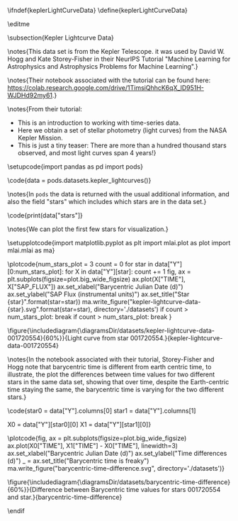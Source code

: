 \ifndef{keplerLightCurveData}
\define{keplerLightCurveData}

\editme

\subsection{Kepler Lightcurve Data}


\notes{This data set is from the Kepler Telescope. it was used by David W. Hogg and Kate Storey-Fisher in their NeurIPS Tutorial "Machine Learning for Astrophysics and Astrophysics Problems for Machine Learning".}

\notes{Their notebook associated with the tutorial can be found here: <https://colab.research.google.com/drive/1TimsiQhhcK6qX_lD951H-WJDHd92my61>.}

\notes{From their tutorial:

* This is an introduction to working with time-series data.
* Here we obtain a set of stellar photometry (light curves) from the NASA Kepler Mission.
* This is just a tiny teaser: There are more than a hundred thousand stars observed, and most light curves span 4 years!}

\setupcode{import pandas as pd
import pods}

\code{data = pods.datasets.kepler_lightcurves()}

\notes{In `pods` the data is returned with the usual additional information, and also the field "stars" which includes which stars are in the data set.}

\code{print(data["stars"]}

\notes{We can plot the first few stars for visualization.}

\setupplotcode{import matplotlib.pyplot as plt
import mlai.plot as plot
import mlai.mlai as ma}

\plotcode{num_stars_plot = 3
count = 0
for star in data["Y"][0:num_stars_plot]:
  for X in data["Y"][star]:
    count += 1
    fig, ax = plt.subplots(figsize=plot.big_wide_figsize)
    ax.plot(X["TIME"], X["SAP_FLUX"])
    ax.set_xlabel("Barycentric Julian Date (d)")
    ax.set_ylabel("SAP Flux (instrumental units)")
    ax.set_title("Star {star}".format(star=star))
    ma.write_figure("kepler-lightcurve-data-{star}.svg".format(star=star), directory='./datasets')
    if count > num_stars_plot:
        break
  if count > num_stars_plot:
    break
}

\figure{\includediagram{\diagramsDir/datasets/kepler-lightcurve-data-001720554}{60%}}{Light curve from star 001720554.}{kepler-lightcurve-data-001720554}


\notes{In the notebook associated with their tutorial, Storey-Fisher and Hogg note that barycentric time is different from earth centric time, to illustrate, the plot the differences between time values for two different stars in the same data set, showing that over time, despite the Earth-centric time staying the same, the barycentric time is varying for the two different stars.}

\code{star0 = data["Y"].columns[0]
star1 = data["Y"].columns[1]

X0 = data["Y"][star0][0]
X1 = data["Y"][star1][0]}


\plotcode{fig, ax = plt.subplots(figsize=plot.big_wide_figsize)
ax.plot(X0["TIME"], X1["TIME"] - X0["TIME"], linewidth=3)
ax.set_xlabel("Barycentric Julian Date (d)")
ax.set_ylabel("Time differences (d)")
_ = ax.set_title("Barycentric time is freaky")
ma.write_figure("barycentric-time-difference.svg", directory='./datasets')}

\figure{\includediagram{\diagramsDir/datasets/barycentric-time-difference}{60%}}{Difference between Barycentric time values for stars 001720554 and star.}{barycentric-time-difference}


\endif
